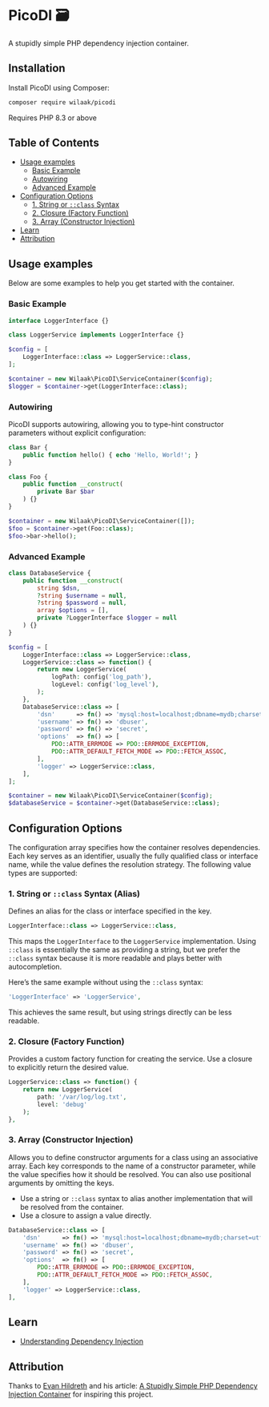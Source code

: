 # PicoDI 🗃️

A stupidly simple PHP dependency injection container.

## Installation  

Install PicoDI using Composer:  

```bash
composer require wilaak/picodi
```

Requires PHP 8.3 or above


## Table of Contents

- [Usage examples](#usage-examples)
    - [Basic Example](#basic-example)
    - [Autowiring](#autowiring)
    - [Advanced Example](#advanced-example)
- [Configuration Options](#configuration-options)
    - [1. String or `::class` Syntax](#1-string-or-class-syntax)
    - [2. Closure (Factory Function)](#2-closure-factory-function)
    - [3. Array (Constructor Injection)](#3-array-constructor-injection)
- [Learn](#learn)
- [Attribution](#attribution)

## Usage examples

Below are some examples to help you get started with the container.

### Basic Example  
```php
interface LoggerInterface {}

class LoggerService implements LoggerInterface {}

$config = [
    LoggerInterface::class => LoggerService::class,
];

$container = new Wilaak\PicoDI\ServiceContainer($config);
$logger = $container->get(LoggerInterface::class);
```

### Autowiring  

PicoDI supports autowiring, allowing you to type-hint constructor parameters without explicit configuration:  

```php
class Bar {
    public function hello() { echo 'Hello, World!'; }
}

class Foo {
    public function __construct(
        private Bar $bar
    ) {}
}

$container = new Wilaak\PicoDI\ServiceContainer([]);
$foo = $container->get(Foo::class);
$foo->bar->hello();
```

### Advanced Example

```php
class DatabaseService {
    public function __construct(
        string $dsn,
        ?string $username = null,
        ?string $password = null,
        array $options = [],
        private ?LoggerInterface $logger = null
    ) {}
}

$config = [
    LoggerInterface::class => LoggerService::class,
    LoggerService::class => function() {
        return new LoggerService(
            logPath: config('log_path'),
            logLevel: config('log_level'),
        );
    },
    DatabaseService::class => [
        'dsn'      => fn() => 'mysql:host=localhost;dbname=mydb;charset=utf8mb4',
        'username' => fn() => 'dbuser',
        'password' => fn() => 'secret',
        'options'  => fn() => [
            PDO::ATTR_ERRMODE => PDO::ERRMODE_EXCEPTION,
            PDO::ATTR_DEFAULT_FETCH_MODE => PDO::FETCH_ASSOC,
        ],
        'logger' => LoggerService::class,
    ],
];

$container = new Wilaak\PicoDI\ServiceContainer($config);
$databaseService = $container->get(DatabaseService::class);
```

## Configuration Options

The configuration array specifies how the container resolves dependencies. Each key serves as an identifier, usually the fully qualified class or interface name, while the value defines the resolution strategy. The following value types are supported:

### 1. String or `::class` Syntax (Alias)

Defines an alias for the class or interface specified in the key.

```php
LoggerInterface::class => LoggerService::class,
```
This maps the `LoggerInterface` to the `LoggerService` implementation. Using `::class` is essentially the same as providing a string, but we prefer the `::class` syntax because it is more readable and plays better with autocompletion.

Here’s the same example without using the `::class` syntax:

```php
'LoggerInterface' => 'LoggerService',
```
This achieves the same result, but using strings directly can be less readable.

### 2. Closure (Factory Function)

Provides a custom factory function for creating the service. Use a closure to explicitly return the desired value.

```php
LoggerService::class => function() {
    return new LoggerService(
        path: '/var/log/log.txt',
        level: 'debug'
    );
},
```

### 3. Array (Constructor Injection)

Allows you to define constructor arguments for a class using an associative array. Each key corresponds to the name of a constructor parameter, while the value specifies how it should be resolved. You can also use positional arguments by omitting the keys.

- Use a string or `::class` syntax to alias another implementation that will be resolved from the container.
- Use a closure to assign a value directly.

```php
DatabaseService::class => [
    'dsn'      => fn() => 'mysql:host=localhost;dbname=mydb;charset=utf8mb4',
    'username' => fn() => 'dbuser',
    'password' => fn() => 'secret',
    'options'  => fn() => [
        PDO::ATTR_ERRMODE => PDO::ERRMODE_EXCEPTION,
        PDO::ATTR_DEFAULT_FETCH_MODE => PDO::FETCH_ASSOC,
    ],
    'logger' => LoggerService::class,
],
```

## Learn

- [Understanding Dependency Injection](https://php-di.org/doc/understanding-di.html)  

## Attribution  

Thanks to [Evan Hildreth](https://github.com/oddevan) and his article: [A Stupidly Simple PHP Dependency Injection Container](https://oddevan.com/2023/08/31/a-stupidly-simple.html) for inspiring this project.